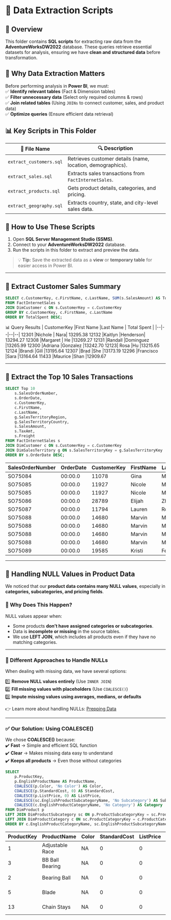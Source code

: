 
# 📂 Data Extraction Scripts  

## 📌 Overview  
This folder contains **SQL scripts** for extracting raw data from the **AdventureWorksDW2022** database. These queries retrieve essential datasets for analysis, ensuring we have **clean and structured data** before transformation.  

## 🔹 Why Data Extraction Matters  
Before performing analysis in **Power BI**, we must:  
✅ **Identify relevant tables** (Fact & Dimension tables)  
✅ **Filter unnecessary data** (Select only required columns & rows)  
✅ **Join related tables** (Using `JOINs` to connect customer, sales, and product data)  
✅ **Optimize queries** (Ensure efficient data retrieval)  

## 📊 Key Scripts in This Folder  
| 📄 File Name | 🔍 Description |
|-------------|--------------|
| `extract_customers.sql` | Retrieves customer details (name, location, demographics). |
| `extract_sales.sql` | Extracts sales transactions from `FactInternetSales`. |
| `extract_products.sql` | Gets product details, categories, and pricing. |
| `extract_geography.sql` | Extracts country, state, and city-level sales data. |

## 🚀 How to Use These Scripts  
1. Open **SQL Server Management Studio (SSMS)**.  
2. Connect to your **AdventureWorksDW2022** database.  
3. Run the scripts in this folder to extract and preview the data.  

> 💡 **Tip:** Save the extracted data as a **view** or **temporary table** for easier access in Power BI.  

---
## 🔹 Extract Customer Sales Summary  

```sql
SELECT c.CustomerKey, c.FirstName, c.LastName, SUM(s.SalesAmount) AS TotalSpent
FROM FactInternetSales s
JOIN DimCustomer c ON s.CustomerKey = c.CustomerKey
GROUP BY c.CustomerKey, c.FirstName, c.LastName
ORDER BY TotalSpent DESC;
```
📊 Query Results
| CustomerKey |First Name  |Last Name | Total Spent |
|--|--|--|--|
12301		|Nichole	|	Nara|	13295.38
12132	|Kaitlyn	|Henderson|	13294.27
12308	|Margaret	|	He	|13269.27
12131	|Randall	|Dominguez	|13265.99
12300	|Adriana	|Gonzalez	|13242.70
12123|	Rosa	|Hu	|13215.65
12124	|Brandi	|Gill	|13195.64
12307	|Brad	|She	|13173.19
12296	|Francisco	|Sara	|13164.64
11433	|Maurice	|Shan	|12909.67

---
##  🔹 Extract the Top 10 Sales Transactions
```sql
SELECT Top 10 
    s.SalesOrderNumber,
    s.OrderDate,
    c.CustomerKey,
    c.FirstName,
    c.LastName,
    g.SalesTerritoryRegion,
    g.SalesTerritoryCountry,
    s.SalesAmount,
    s.TaxAmt,
    s.Freight
FROM FactInternetSales s
JOIN DimCustomer c ON s.CustomerKey = c.CustomerKey
JOIN DimSalesTerritory g ON s.SalesTerritoryKey = g.SalesTerritoryKey
ORDER BY s.OrderDate DESC;
```
| SalesOrderNumber | OrderDate | CustomerKey | FirstName | LastName  | SalesTerritoryRegion | SalesTerritoryCountry | SalesAmount | TaxAmt | Freight |
|------------------|-----------|-------------|-----------|-----------|----------------------|-----------------------|-------------|--------|---------|
| SO75084          | 00:00.0   | 11078       | Gina      | Martin    | Canada               | Canada                | 120         | 9.6    | 3       |
| SO75085          | 00:00.0   | 11927       | Nicole    | Murphy    | Northwest            | United States         | 8.99        | 0.7192 | 0.2248  |
| SO75085          | 00:00.0   | 11927       | Nicole    | Murphy    | Northwest            | United States         | 7.95        | 0.636  | 0.1988  |
| SO75086          | 00:00.0   | 28789       | Elijah    | Zhang     | Southwest            | United States         | 7.95        | 0.636  | 0.1988  |
| SO75087          | 00:00.0   | 11794       | Lauren    | Ross      | Southwest            | United States         | 34.99       | 2.7992 | 0.8748  |
| SO75088          | 00:00.0   | 14680       | Marvin    | Munoz     | Australia            | Australia             | 3.99        | 0.3192 | 0.0998  |
| SO75088          | 00:00.0   | 14680       | Marvin    | Munoz     | Australia            | Australia             | 24.99       | 1.9992 | 0.6248  |
| SO75088          | 00:00.0   | 14680       | Marvin    | Munoz     | Australia            | Australia             | 34.99       | 2.7992 | 0.8748  |
| SO75088          | 00:00.0   | 14680       | Marvin    | Munoz     | Australia            | Australia             | 49.99       | 3.9992 | 1.2498  |
| SO75089          | 00:00.0   | 19585       | Kristi    | Fernandez | Australia            | Australia             | 21.49       | 1.7192 | 0.5373  |

---

## 📌 Handling NULL Values in Product Data  

We noticed that our **product data contains many NULL values**, especially in **categories, subcategories, and pricing fields**.  

### **🔹 Why Does This Happen?**  
NULL values appear when:  
- Some products **don’t have assigned categories or subcategories**.  
- Data is **incomplete or missing** in the source tables.  
- We use **LEFT JOIN**, which includes all products even if they have no matching categories.  

---

### **🔹 Different Approaches to Handle NULLs**  
When dealing with missing data, we have several options:  

1️⃣ **Remove NULL values entirely** (Use `INNER JOIN`)  
2️⃣ **Fill missing values with placeholders** (Use `COALESCE()`)  
3️⃣ **Impute missing values using averages, medians, or defaults**  

👉 Learn more about handling NULLs: [Prepping Data](https://www.preppindata.com/howto/how-to-deal-with-nulls)  

---

### **✅ Our Solution: Using COALESCE()**  
We chose **COALESCE()** because:  
✔️ **Fast** → Simple and efficient SQL function  
✔️ **Clear** → Makes missing data easy to understand  
✔️ **Keeps all products** → Even those without categories  

```sql
SELECT 
    p.ProductKey,
    p.EnglishProductName AS ProductName,
    COALESCE(p.Color, 'No Color') AS Color,
    COALESCE(p.StandardCost, 0) AS StandardCost,
    COALESCE(p.ListPrice, 0) AS ListPrice,
    COALESCE(sc.EnglishProductSubcategoryName, 'No Subcategory') AS Subcategory,
    COALESCE(c.EnglishProductCategoryName, 'No Category') AS Category
FROM DimProduct p
LEFT JOIN DimProductSubcategory sc ON p.ProductSubcategoryKey = sc.ProductSubcategoryKey
LEFT JOIN DimProductCategory c ON sc.ProductCategoryKey = c.ProductCategoryKey
ORDER BY c.EnglishProductCategoryName, sc.EnglishProductSubcategoryName, p.EnglishProductName;
```
| ProductKey | ProductName     | Color | StandardCost | ListPrice | Subcategory    | Category    |
|------------|-----------------|-------|--------------|-----------|----------------|-------------|
| 1          | Adjustable Race | NA    | 0            | 0         | No Subcategory | No Category |
| 3          | BB Ball Bearing | NA    | 0            | 0         | No Subcategory | No Category |
| 2          | Bearing Ball    | NA    | 0            | 0         | No Subcategory | No Category |
| 5          | Blade           | NA    | 0            | 0         | No Subcategory | No Category |
| 13         | Chain Stays     | NA    | 0            | 0         | No Subcategory | No Category |


